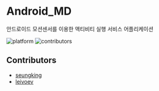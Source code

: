 # Android_MD
 안드로이드 모션센서를 이용한 액티비티 실행 서비스 어플리케이션

![platform](https://img.shields.io/badge/platform-Android-green)
![contributors](https://img.shields.io/github/contributors/sweatpotato13/Unity-Project)



## Contributors

* [seungking](https://github.com/seungking/)
* [leivoev](https://github.com/leivoev)
